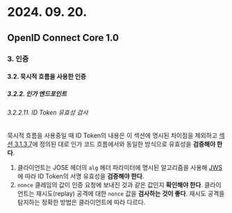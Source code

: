 # 2024. 09. 20.

## OpenID Connect Core 1.0

### 3. 인증

#### 3.2. 묵시적 흐름을 사용한 인증

##### 3.2.2. 인가 엔드포인트

###### 3.2.2.11. ID Token 유효성 검사

묵시적 흐름을 사용중일 때 ID Token의 내용은 이 섹션에 명시된 차이점을 제외하고 [섹션 3.1.3.7][oidc-core-section-3-1-3-7]에 정의된 대로 인가 코드 흐름에서와 동일한 방식으로 유효성을 **검증해야 한다**.

1. 클라이언트는 JOSE 헤더의 `alg` 헤더 파라미터에 명시된 알고리즘을 사용해 [JWS][rfc-7515]에 따라 ID Token의 서명 유효성을 **검증해야 한다**.
2. `nonce` 클레임의 값이 인증 요청에 보내진 것과 같은 값인지 **확인해야 한다**. 클라이언트는 재시도(replay) 공격에 대한 `nonce` 값을 **검사하는 것이  좋다**. 재시도 공격을 탐지하는 정확한 방법은 클라이언트에 따라 다르다.



[oidc-core-section-3-1-3-7]: https://openid.net/specs/openid-connect-core-1_0.html#IDTokenValidation
[rfc-7515]: https://www.rfc-editor.org/rfc/rfc7515.html